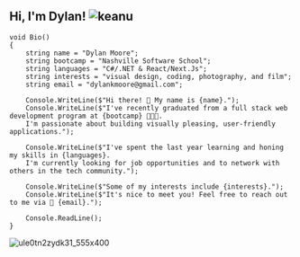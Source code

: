 ## Hi, I'm Dylan! ![keanu](https://github.com/dylankmoore/dylankmoore/assets/134669892/573b289e-fd8c-4048-8e80-2a661cc838ae)



```
void Bio()
{
    string name = "Dylan Moore";
    string bootcamp = "Nashville Software School";
    string languages = "C#/.NET & React/Next.Js";
    string interests = "visual design, coding, photography, and film";
    string email = "dylankmoore@gmail.com";

    Console.WriteLine($"Hi there! 👋 My name is {name}.");
    Console.WriteLine($"I've recently graduated from a full stack web development program at {bootcamp} 👩🏻‍💻.
    I'm passionate about building visually pleasing, user-friendly applications.");

    Console.WriteLine($"I've spent the last year learning and honing my skills in {languages}.
    I'm currently looking for job opportunities and to network with others in the tech community.");

    Console.WriteLine($"Some of my interests include {interests}.");
    Console.WriteLine($"It's nice to meet you! Feel free to reach out to me via 📧 {email}.");

    Console.ReadLine();
}

```

 ![ule0tn2zydk31_555x400](https://github.com/dylankmoore/LAB-pet-adoption/assets/134669892/d0c42269-6399-4b46-9f34-42780246241a)


 <!---
dylankmoore/dylankmoore is a ✨ special ✨ repository because its `README.md` (this file) appears on your GitHub profile.
You can click the Preview link to take a look at your changes.
--->
